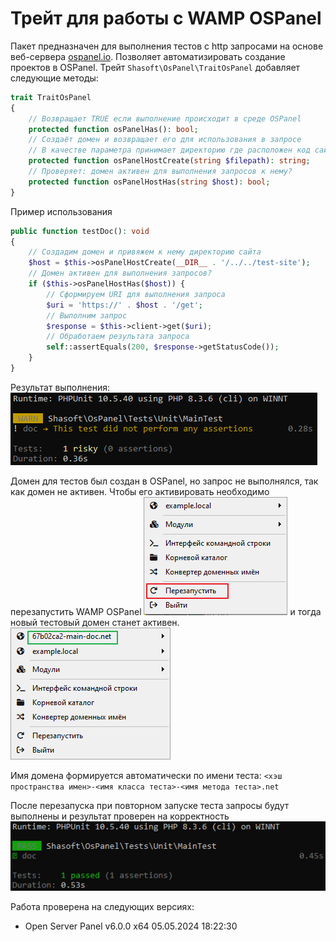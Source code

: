 # Трейт для работы с WAMP OSPanel

Пакет предназначен для выполнения тестов с http запросами на основе веб-сервера [ospanel.io](https://ospanel.io).
Позволяет автоматизировать создание проектов в OSPanel. Трейт `Shasoft\OsPanel\TraitOsPanel` добавляет следующие методы:
```php
trait TraitOsPanel
{
    // Возвращает TRUE если выполнение происходит в среде OSPanel
    protected function osPanelHas(): bool;
    // Создаёт домен и возвращает его для использования в запросе
    // В качестве параметра принимает директорию где расположен код сайта
    protected function osPanelHostCreate(string $filepath): string;
    // Проверяет: домен активен для выполнения запросов к нему?
    protected function osPanelHostHas(string $host): bool;
}    
```

Пример использования
```php
public function testDoc(): void
{
    // Создадим домен и привяжем к нему директорию сайта
    $host = $this->osPanelHostCreate(__DIR__ . '/../../test-site');
    // Домен активен для выполнения запросов?
    if ($this->osPanelHostHas($host)) {
        // Сформируем URI для выполнения запроса
        $uri = 'https://' . $host . '/get';
        // Выполним запрос
        $response = $this->client->get($uri);
        // Обработаем результата запроса
        self::assertEquals(200, $response->getStatusCode());
    }
}
```
Результат выполнения:
![](docs/example0.png)

Домен для тестов был создан в OSPanel, но запрос не выполнялся, так как домен не активен. Чтобы его активировать необходимо перезапустить WAMP OSPanel
![](docs/menu.png)
и тогда новый тестовый домен станет активен. 
![](docs/menuActive.png)

Имя домена формируется автоматически по имени теста:
`<хэш пространства имен>-<имя класса теста>-<имя метода теста>.net`

После перезапуска при повторном запуске теста запросы будут выполнены и результат проверен на корректность
![](docs/example.png)

Работа проверена на следующих версиях:
* Open Server Panel v6.0.0 x64 05.05.2024 18:22:30